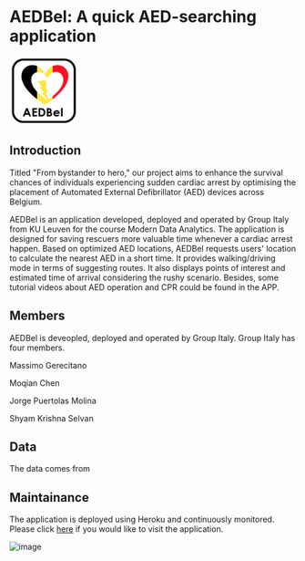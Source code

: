 # AEDBel: A quick AED-searching application

<img src="AED_Bel.png" alt="APP icon" width="120" height="120">

## Introduction

Titled "From bystander to hero," our project aims to enhance the survival chances of individuals experiencing sudden cardiac arrest by optimising the placement of Automated External Defibrillator (AED) devices across Belgium.

AEDBel is an application developed, deployed and operated by Group Italy from KU Leuven for the course Modern Data Analytics. The application is designed for saving rescuers more valuable time whenever a cardiac arrest happen. Based on optimized AED locations, AEDBel requests users' location to calculate the nearest AED in a short time. It provides walking/driving mode in terms of suggesting routes. It also displays points of interest and estimated time of arrival considering the rushy scenario. Besides, some tutorial videos about AED operation and CPR could be found in the APP.

## Members ##
AEDBel is deveopled, deployed and operated by Group Italy. Group Italy has four members.

Massimo Gerecitano

Moqian Chen

Jorge Puertolas Molina

Shyam Krishna Selvan

## Data ##

The data comes from 

## Maintainance ##

The application is deployed using Heroku and continuously monitored. Please click [here](https://aedbel-4bb7a00847c1.herokuapp.com/) if you would like to visit the application. 

![image](https://github.com/Moqian1122/aedbel/assets/162614386/66fac628-8fdd-48b6-9305-82f374e2c0d7)
